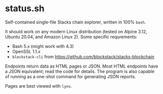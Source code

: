 # status.sh

Self-contained single-file Stacks chain explorer, written in 100% `bash`.

It should work on any modern Linux distribution (tested on Alpine 3.12, Ubuntu
20.04, and Amazon Linux 2).  Some specific requrements:

* Bash 5.x (might work with 4.3)
* OpenSSL 1.1.x
* `blockstack-cli` from https://github.com/blockstack/stacks-blockchain

Endpoints return data as HTML pages or JSON.  Most HTML endpoints have a JSON equivalent;
read the code for details.  The program is also capable of running as a one-shot command for
generating JSON reports.

Pages are best viewed with `lynx`.

